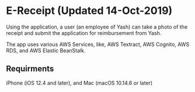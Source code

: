# E-Receipt (Updated 14-Oct-2019)

Using the application, a user (an employee of Yash) can take a photo of the receipt and submit the application for reimbursement from Yash. 

The app uses various AWS Services, like, AWS Textract, AWS Cognito, AWS RDS, and AWS Elastic BeanStalk. 

## Requirments
iPhone (iOS 12.4 and later), and Mac (macOS 10.14.6 or later)


